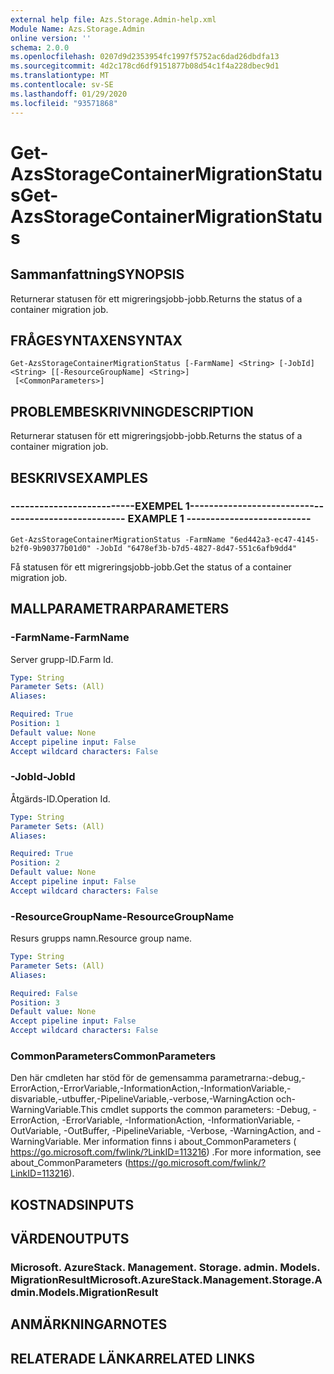 ```yaml
---
external help file: Azs.Storage.Admin-help.xml
Module Name: Azs.Storage.Admin
online version: ''
schema: 2.0.0
ms.openlocfilehash: 0207d9d2353954fc1997f5752ac6dad26dbdfa13
ms.sourcegitcommit: 4d2c178cd6df9151877b08d54c1f4a228dbec9d1
ms.translationtype: MT
ms.contentlocale: sv-SE
ms.lasthandoff: 01/29/2020
ms.locfileid: "93571868"
---
```

# <span data-ttu-id="709a4-101">Get-AzsStorageContainerMigrationStatus</span><span class="sxs-lookup"><span data-stu-id="709a4-101">Get-AzsStorageContainerMigrationStatus</span></span>

## <span data-ttu-id="709a4-102">Sammanfattning</span><span class="sxs-lookup"><span data-stu-id="709a4-102">SYNOPSIS</span></span>
<span data-ttu-id="709a4-103">Returnerar statusen för ett migreringsjobb-jobb.</span><span class="sxs-lookup"><span data-stu-id="709a4-103">Returns the status of a container migration job.</span></span>

## <span data-ttu-id="709a4-104">FRÅGESYNTAXEN</span><span class="sxs-lookup"><span data-stu-id="709a4-104">SYNTAX</span></span>

```
Get-AzsStorageContainerMigrationStatus [-FarmName] <String> [-JobId] <String> [[-ResourceGroupName] <String>]
 [<CommonParameters>]
```

## <span data-ttu-id="709a4-105">PROBLEMBESKRIVNING</span><span class="sxs-lookup"><span data-stu-id="709a4-105">DESCRIPTION</span></span>
<span data-ttu-id="709a4-106">Returnerar statusen för ett migreringsjobb-jobb.</span><span class="sxs-lookup"><span data-stu-id="709a4-106">Returns the status of a container migration job.</span></span>

## <span data-ttu-id="709a4-107">BESKRIVS</span><span class="sxs-lookup"><span data-stu-id="709a4-107">EXAMPLES</span></span>

### <span data-ttu-id="709a4-108">--------------------------EXEMPEL 1--------------------------</span><span class="sxs-lookup"><span data-stu-id="709a4-108">-------------------------- EXAMPLE 1 --------------------------</span></span>
```
Get-AzsStorageContainerMigrationStatus -FarmName "6ed442a3-ec47-4145-b2f0-9b90377b01d0" -JobId "6478ef3b-b7d5-4827-8d47-551c6afb9dd4"
```

<span data-ttu-id="709a4-109">Få statusen för ett migreringsjobb-jobb.</span><span class="sxs-lookup"><span data-stu-id="709a4-109">Get the status of a container migration job.</span></span>

## <span data-ttu-id="709a4-110">MALLPARAMETRAR</span><span class="sxs-lookup"><span data-stu-id="709a4-110">PARAMETERS</span></span>

### <span data-ttu-id="709a4-111">-FarmName</span><span class="sxs-lookup"><span data-stu-id="709a4-111">-FarmName</span></span>
<span data-ttu-id="709a4-112">Server grupp-ID.</span><span class="sxs-lookup"><span data-stu-id="709a4-112">Farm Id.</span></span>

```yaml
Type: String
Parameter Sets: (All)
Aliases: 

Required: True
Position: 1
Default value: None
Accept pipeline input: False
Accept wildcard characters: False
```

### <span data-ttu-id="709a4-113">-JobId</span><span class="sxs-lookup"><span data-stu-id="709a4-113">-JobId</span></span>
<span data-ttu-id="709a4-114">Åtgärds-ID.</span><span class="sxs-lookup"><span data-stu-id="709a4-114">Operation Id.</span></span>

```yaml
Type: String
Parameter Sets: (All)
Aliases: 

Required: True
Position: 2
Default value: None
Accept pipeline input: False
Accept wildcard characters: False
```

### <span data-ttu-id="709a4-115">-ResourceGroupName</span><span class="sxs-lookup"><span data-stu-id="709a4-115">-ResourceGroupName</span></span>
<span data-ttu-id="709a4-116">Resurs grupps namn.</span><span class="sxs-lookup"><span data-stu-id="709a4-116">Resource group name.</span></span>

```yaml
Type: String
Parameter Sets: (All)
Aliases: 

Required: False
Position: 3
Default value: None
Accept pipeline input: False
Accept wildcard characters: False
```

### <span data-ttu-id="709a4-117">CommonParameters</span><span class="sxs-lookup"><span data-stu-id="709a4-117">CommonParameters</span></span>
<span data-ttu-id="709a4-118">Den här cmdleten har stöd för de gemensamma parametrarna:-debug,-ErrorAction,-ErrorVariable,-InformationAction,-InformationVariable,-disvariable,-utbuffer,-PipelineVariable,-verbose,-WarningAction och-WarningVariable.</span><span class="sxs-lookup"><span data-stu-id="709a4-118">This cmdlet supports the common parameters: -Debug, -ErrorAction, -ErrorVariable, -InformationAction, -InformationVariable, -OutVariable, -OutBuffer, -PipelineVariable, -Verbose, -WarningAction, and -WarningVariable.</span></span> <span data-ttu-id="709a4-119">Mer information finns i about_CommonParameters ( https://go.microsoft.com/fwlink/?LinkID=113216) .</span><span class="sxs-lookup"><span data-stu-id="709a4-119">For more information, see about_CommonParameters (https://go.microsoft.com/fwlink/?LinkID=113216).</span></span>

## <span data-ttu-id="709a4-120">KOSTNADS</span><span class="sxs-lookup"><span data-stu-id="709a4-120">INPUTS</span></span>

## <span data-ttu-id="709a4-121">VÄRDEN</span><span class="sxs-lookup"><span data-stu-id="709a4-121">OUTPUTS</span></span>

### <span data-ttu-id="709a4-122">Microsoft. AzureStack. Management. Storage. admin. Models. MigrationResult</span><span class="sxs-lookup"><span data-stu-id="709a4-122">Microsoft.AzureStack.Management.Storage.Admin.Models.MigrationResult</span></span>

## <span data-ttu-id="709a4-123">ANMÄRKNINGAR</span><span class="sxs-lookup"><span data-stu-id="709a4-123">NOTES</span></span>

## <span data-ttu-id="709a4-124">RELATERADE LÄNKAR</span><span class="sxs-lookup"><span data-stu-id="709a4-124">RELATED LINKS</span></span>


